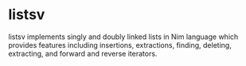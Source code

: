 # listsv
listsv implements singly and doubly linked lists in Nim language which provides features including insertions, extractions, 
finding, deleting, extracting, and forward and reverse iterators.
